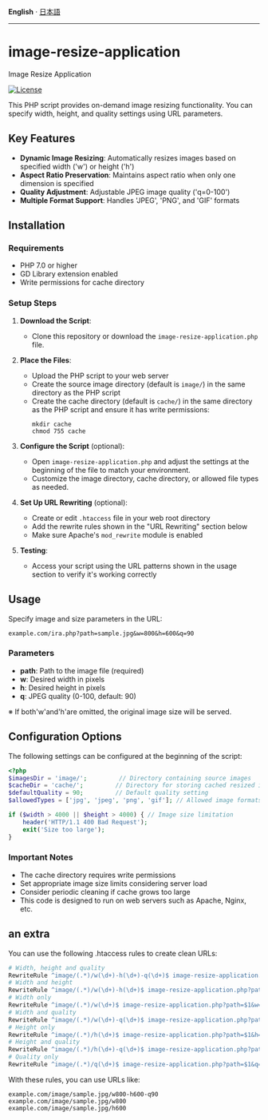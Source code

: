 __English__ · [日本語](readme_ja.md)

---

# image-resize-application
Image Resize Application

[![License][license-badge]][license-badge-url]


This PHP script provides on-demand image resizing functionality. You can specify width, height, and quality settings using URL parameters.

## Key Features
- **Dynamic Image Resizing**: Automatically resizes images based on specified width ('w') or height ('h')
- **Aspect Ratio Preservation**: Maintains aspect ratio when only one dimension is specified
- **Quality Adjustment**: Adjustable JPEG image quality ('q=0-100')
- **Multiple Format Support**: Handles 'JPEG', 'PNG', and 'GIF' formats

## Installation

### Requirements
- PHP 7.0 or higher
- GD Library extension enabled
- Write permissions for cache directory

### Setup Steps
1. **Download the Script**:
   - Clone this repository or download the `image-resize-application.php` file.

2. **Place the Files**:
   - Upload the PHP script to your web server
   - Create the source image directory (default is `image/`) in the same directory as the PHP script
   - Create the cache directory (default is `cache/`) in the same directory as the PHP script and ensure it has write permissions:
     ```
     mkdir cache
     chmod 755 cache
     ```

3. **Configure the Script** (optional):
   - Open `image-resize-application.php` and adjust the settings at the beginning of the file to match your environment.
   - Customize the image directory, cache directory, or allowed file types as needed.

4. **Set Up URL Rewriting** (optional):
   - Create or edit `.htaccess` file in your web root directory
   - Add the rewrite rules shown in the "URL Rewriting" section below
   - Make sure Apache's `mod_rewrite` module is enabled

5. **Testing**:
   - Access your script using the URL patterns shown in the usage section to verify it's working correctly

## Usage
Specify image and size parameters in the URL:
```
example.com/ira.php?path=sample.jpg&w=800&h=600&q=90
```
### Parameters
- **path**: Path to the image file (required)
- **w**: Desired width in pixels
- **h**: Desired height in pixels
- **q**: JPEG quality (0-100, default: 90)

※ If both'w'and'h'are omitted, the original image size will be served.

## Configuration Options
The following settings can be configured at the beginning of the script:
```php
<?php
$imagesDir = 'image/';         // Directory containing source images
$cacheDir = 'cache/';         // Directory for storing cached resized images
$defaultQuality = 90;         // Default quality setting
$allowedTypes = ['jpg', 'jpeg', 'png', 'gif']; // Allowed image formats

if ($width > 4000 || $height > 4000) { // Image size limitation
    header('HTTP/1.1 400 Bad Request');
    exit('Size too large');
}
```
### Important Notes
- The cache directory requires write permissions
- Set appropriate image size limits considering server load
- Consider periodic cleaning if cache grows too large
- This code is designed to run on web servers such as Apache, Nginx, etc.

## an extra
You can use the following .htaccess rules to create clean URLs:

```apache
# Width, height and quality
RewriteRule ^image/(.*)/w(\d+)-h(\d+)-q(\d+)$ image-resize-application.php?path=$1&w=$2&h=$3&q=$4 [L,QSA]
# Width and height
RewriteRule ^image/(.*)/w(\d+)-h(\d+)$ image-resize-application.php?path=$1&w=$2&h=$3 [L,QSA]
# Width only
RewriteRule ^image/(.*)/w(\d+)$ image-resize-application.php?path=$1&w=$2 [L,QSA]
# Width and quality
RewriteRule ^image/(.*)/w(\d+)-q(\d+)$ image-resize-application.php?path=$1&w=$2&q=$3 [L,QSA]
# Height only
RewriteRule ^image/(.*)/h(\d+)$ image-resize-application.php?path=$1&h=$2 [L,QSA]
# Height and quality
RewriteRule ^image/(.*)/h(\d+)-q(\d+)$ image-resize-application.php?path=$1&h=$2&q=$3 [L,QSA]
# Quality only
RewriteRule ^image/(.*)/q(\d+)$ image-resize-application.php?path=$1&q=$2 [L,QSA]
```

With these rules, you can use URLs like:
```
example.com/image/sample.jpg/w800-h600-q90
example.com/image/sample.jpg/w800
example.com/image/sample.jpg/h600
```

[license-badge]: https://img.shields.io/badge/license-MIT-green.svg
[license-badge-url]: ./LICENSE
